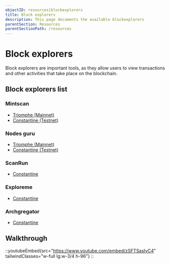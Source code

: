 ```yaml
---
objectID: resources|blockexplorers
title: Block explorers
description: This page documents the available blockexplorers
parentSection: Resources
parentSectionPath: /resources
---
```


# Block explorers

Block explorers are important tools, as they allow users to view transactions and other activities that take place on the blockchain.

## Block explorers list


### Mintscan
- <a href="https://mintscan.io/archway" target="_blank"> Triomphe (Mainnet) </a>
- <a href="https://testnet.mintscan.io/archway-testnet" target="_blank"> Constantine (Testnet) </a>

### Nodes guru
- <a href="https://archway.explorers.guru/" target="_blank"> Triomphe (Mainnet)</a>
- <a href="https://testnet.archway.explorers.guru/" target="_blank"> Constantine (Testnet)</a>

### ScanRun
- <a href="https://scanrun.io/archway-testnet" target="_blank"> Constantine </a>

### Exploreme
- <a href="https://archway.exploreme.pro/" target="_blank">Constantine</a>

### Archgregator
- <a href="https://archgregator.online/" target="_blank">Constantine</a>

## Walkthrough
::youtubeEmbed{src="https://www.youtube.com/embed/zSFTSasIyC4" tailwindClasses="w-full lg:w-3/4 h-96"}
::

